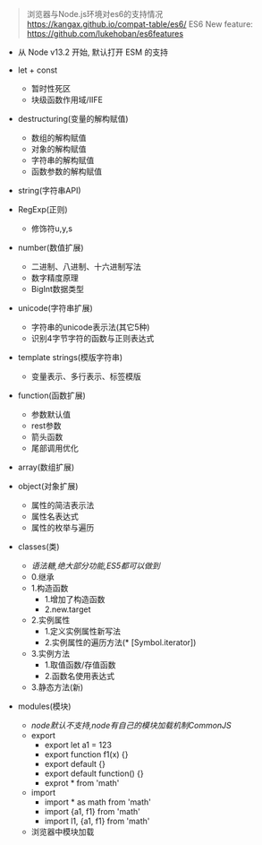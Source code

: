 > 浏览器与Node.js环境对es6的支持情况 https://kangax.github.io/compat-table/es6/
> ES6 New feature: https://github.com/lukehoban/es6features
- 从 Node v13.2 开始, 默认打开 ESM 的支持

- let + const
  - 暂时性死区
  - 块级函数作用域/IIFE
- destructuring(变量的解构赋值)
  - 数组的解构赋值
  - 对象的解构赋值
  - 字符串的解构赋值
  - 函数参数的解构赋值
- string(字符串API)
- RegExp(正则)
  - 修饰符u,y,s
- number(数值扩展)
  - 二进制、八进制、十六进制写法
  - 数字精度原理
  - BigInt数据类型
- unicode(字符串扩展)
  - 字符串的unicode表示法(其它5种)
  - 识别4字节字符的函数与正则表达式
- template strings(模版字符串)
  - 变量表示、多行表示、标签模版
- function(函数扩展)
  - 参数默认值
  - rest参数
  - 箭头函数
  - 尾部调用优化
- array(数组扩展)
- object(对象扩展)
  - 属性的简洁表示法
  - 属性名表达式
  - 属性的枚举与遍历
- classes(类)
  - *语法糖,绝大部分功能,ES5都可以做到*
  - 0.继承
  - 1.构造函数
    - 1.增加了构造函数
    - 2.new.target
  - 2.实例属性
    - 1.定义实例属性新写法
    - 2.实例属性的遍历方法(* [Symbol.iterator])
  - 3.实例方法
    - 1.取值函数/存值函数
    - 2.函数名使用表达式
  - 3.静态方法(新)
- modules(模块)
  - *node默认不支持,node有自己的模块加载机制CommonJS*
  - export
    - export let a1 = 123
    - export function f1(x) {}
    - export default {}
    - export default function() {}
    - exprot * from 'math'
  - import
    - import * as math from 'math'
    - import {a1, f1} from 'math'
    - import l1, {a1, f1} from 'math'
  - 浏览器中模块加载
